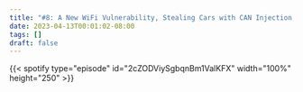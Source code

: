 ```yaml
---
title: "#8: A New WiFi Vulnerability, Stealing Cars with CAN Injection, the IRS Failing a Cyber Audit, and Malware Targeting Tax Filers"
date: 2023-04-13T00:01:02-08:00
tags: []
draft: false
---
```


{{< spotify type="episode" id="2cZODViySgbqnBm1ValKFX" width="100%" height="250" >}}

